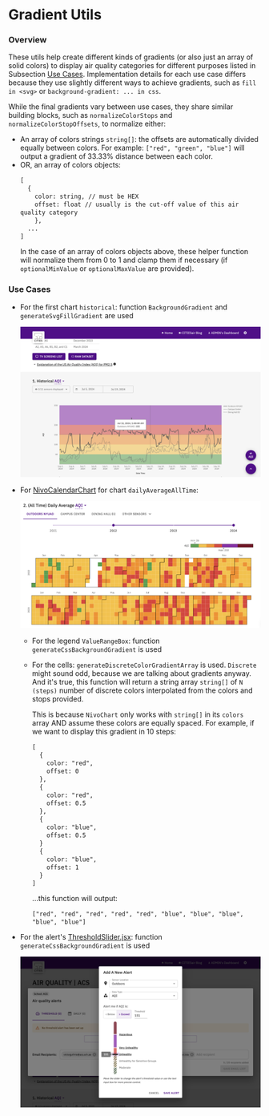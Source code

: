 # Gradient Utils

### Overview

These utils help create different kinds of gradients (or also just an array of solid colors) to display air quality categories for different purposes listed in Subsection [Use Cases](#use-cases). Implementation details for each use case differs because they use slightly different ways to achieve gradients, such as `fill in <svg>` or `background-gradient: ... in css`.

While the final gradients vary between use cases, they share similar building blocks, such as `normalizeColorStops` and `normalizeColorStopOffsets`, to normalize either:
- An array of colors strings `string[]`: the offsets are automatically divided equally between colors. For example: `["red", "green", "blue"]` will output a gradient of 33.33% distance between each color. 
- OR, an array of colors objects:
  ```
  [
    {
      color: string, // must be HEX
      offset: float // usually is the cut-off value of this air quality category
      },
    ...
  ]
  ```
  In the case of an array of colors objects above, these helper function will normalize them from 0 to 1 and clamp them if necessary (if `optionalMinValue` or `optionalMaxValue` are provided).

### Use Cases

- For the first chart `historical`: function `BackgroundGradient` and `generateSvgFillGradient` are used

  ![dashboard-page-chart-1](/documentation/dashboard-page-1.png)


- For [NivoCalendarChart](src/Graphs/Subchart/NivoCharts/NivoCalendarChart.jsx) for chart `dailyAverageAllTime`:

  ![daily-average-calendar-chart](/documentation/daily-average-calendar-chart.png)

  - For the legend `ValueRangeBox`: function `generateCssBackgroundGradient` is used

  - For the cells: `generateDiscreteColorGradientArray` is used. `Discrete` might sound odd, because we are talking about gradients anyway. And it's true, this function will return a string array `string[]` of `N (steps)` number of discrete colors interpolated from the colors and stops provided. 
  
    This is because `NivoChart` only works with `string[]` in its `colors` array AND assume these colors are equally spaced. For example, if we want to display this gradient in 10 steps:
    ```
    [
      {
        color: "red",
        offset: 0
      },
      {
        color: "red",
        offset: 0.5
      },
      {
        color: "blue",
        offset: 0.5
      }
      {
        color: "blue",
        offset: 1
      }
    ]
    ```
    ...this function will output:
    ```
    ["red", "red", "red", "red", "red", "blue", "blue", "blue", "blue", "blue"]
    ```

- For the alert's [ThresholdSlider.jsx](src/Components/AirQuality/AirQualityAlerts/AlertModificationDialog/ThresholdSlider.jsx): function `generateCssBackgroundGradient` is used

  ![alert-dialog-with-gradient-threshold-slider](/documentation/alert-dialog.png)




